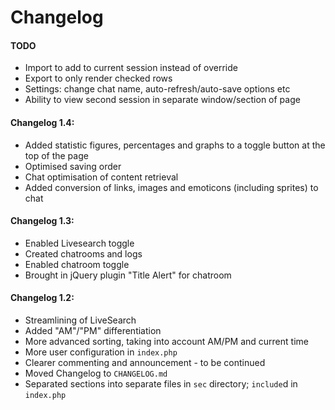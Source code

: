 # Changelog

#### TODO
* Import to add to current session instead of override
* Export to only render checked rows
* Settings: change chat name, auto-refresh/auto-save options etc
* Ability to view second session in separate window/section of page

#### Changelog 1.4:
* Added statistic figures, percentages and graphs to a toggle button at the top of the page
* Optimised saving order
* Chat optimisation of content retrieval
* Added conversion of links, images and emoticons (including sprites) to chat

#### Changelog 1.3:
* Enabled Livesearch toggle
* Created chatrooms and logs
* Enabled chatroom toggle
* Brought in jQuery plugin "Title Alert" for chatroom

#### Changelog 1.2:
* Streamlining of LiveSearch
* Added "AM"/"PM" differentiation
* More advanced sorting, taking into account AM/PM and current time
* More user configuration in `index.php`
* Clearer commenting and announcement - to be continued
* Moved Changelog to `CHANGELOG.md`
* Separated sections into separate files in `sec` directory; `include`d in `index.php`
